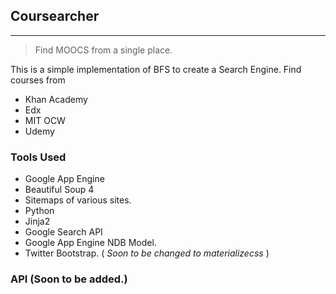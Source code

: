## Coursearcher
***
> Find MOOCS from a single place.

This is a simple implementation of BFS to create a Search Engine.
Find courses from
* Khan Academy
* Edx
* MIT OCW
* Udemy

### Tools Used
* Google App Engine
* Beautiful Soup 4
* Sitemaps of various sites.
* Python
* Jinja2
* Google Search API
* Google App Engine NDB Model.
* Twitter Bootstrap. ( *Soon to be changed to materializecss* )

### API (Soon to be added.)
